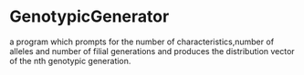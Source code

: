 # GenotypicGenerator
a program which prompts for the number of characteristics,number of alleles and number of filial generations and produces the distribution vector of the nth genotypic generation.
